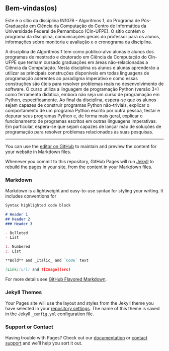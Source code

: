 ## Bem-vindas(os)

Este é o sítio da disciplina IN1076 - Algoritmos 1, do Programa de Pós-Graduação em Ciência da Computação do Centro de Informática da Universidade Federal de Pernambuco (CIn-UFPE). O sítio contém o programa da disciplina, comunicações gerais do professor para os alunos, informações sobre monitoria e avaliação e o cronograma da disciplina.

A disciplina de Algoritmos 1 tem como público-alvo alunas e alunos dos programas de mestrado e doutorado em Ciência da Computação do CIn-UFPE que tenham cursado graduações em áreas não-relacionadas a Ciência da Computação. Nesta disciplina os alunos e alunas aprenderão a utilizar as principais construções disponíveis em todas linguagens de programação aderentes ao paradigma imperativo e como essas construções são úteis para resolver problemas reais no desenvolvimento de software. O curso utiliza a linguagem de programação Python (versão 3+) como ferramenta didática, embora não seja um curso de programação em Python, especificamente. Ao final da disciplina, espera-se que os alunos sejam capazes de construir programas Python não-triviais, explicar o comportamento de um programa Python escrito por outra pessoa, testar e depurar seus programas Python e, de forma mais geral, explicar o funcionamento de programas escritos em outras linguagens imperativas. Em particular, espera-se que sejam capazes de lançar mão de soluções de programação para resolver problemas relacionados às suas pesquisas.

---

You can use the [editor on GitHub](https://github.com/in1076/in1076.github.io/edit/master/index.md) to maintain and preview the content for your website in Markdown files.

Whenever you commit to this repository, GitHub Pages will run [Jekyll](https://jekyllrb.com/) to rebuild the pages in your site, from the content in your Markdown files.

### Markdown

Markdown is a lightweight and easy-to-use syntax for styling your writing. It includes conventions for

```markdown
Syntax highlighted code block

# Header 1
## Header 2
### Header 3

- Bulleted
- List

1. Numbered
2. List

**Bold** and _Italic_ and `Code` text

[Link](url) and ![Image](src)
```

For more details see [GitHub Flavored Markdown](https://guides.github.com/features/mastering-markdown/).

### Jekyll Themes

Your Pages site will use the layout and styles from the Jekyll theme you have selected in your [repository settings](https://github.com/in1076/in1076.github.io/settings). The name of this theme is saved in the Jekyll `_config.yml` configuration file.

### Support or Contact

Having trouble with Pages? Check out our [documentation](https://help.github.com/categories/github-pages-basics/) or [contact support](https://github.com/contact) and we’ll help you sort it out.
